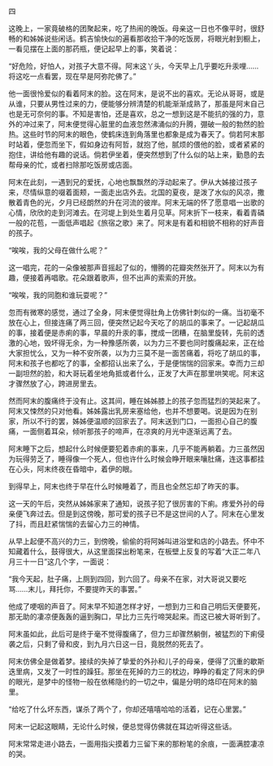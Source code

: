 四

  

这晚上，一家竟破格的团聚起来，吃了热闹的晚饭。母亲这一日也不像平时，很舒畅的和姊姊说些闲话。鹤吉愉快似的遍看那收拾干净的吃饭房，将眼光射到橱上，一看见摆在上面的那药瓶，便记起早上的事，笑着说：

“好危险，好怕人，对孩子大意不得。阿末这丫头，今天早上几乎要吃升汞哩……将这吃一点看罢，现在早是阿弥陀佛了。”

他一面很怜爱似的看着阿末的脸。这在阿末，是说不出的喜欢。无论从哥哥，或是从谁，只要从男性过来的力，便能够分辨清楚的机能渐渐成熟了，那虽是阿末自己也是无可奈何的事。不知是害怕，还是喜欢，总之一想到这是不能抗的强的力，意外的冲过来了，阿末便觉得心脏里的血液忽然沸涌似的升腾，弸破一般的勃然的脸热。这些时节的阿末的眼色，使鹤床连到角落里也都象是成为春天了。倘若阿末那时站着，便忽而坐下，假如身边有阿哲，就抱了他，腻烦的偎他的脸，或者紧紧的抱住，讲给他有趣的说话。倘若伊坐着，便突然想到了什么似的站上来，勤恳的去帮母亲的忙，或者扫除那吃饭房或店面。

阿末在此刻，一遇到兄的爱抚，心地也飘飘然的浮动起来了。伊从大姊接过孩子来，尽情纵意的啜着面颊，一面走出店外去。北国的夏夜，是泼了水似的风凉，撒散着青色的光，夕月已经朗然的升在河流的彼岸。阿末无端的怀了愿意唱一出歌的心情，欣欣的走到河滩去。在河堤上到处生着月见草。阿末折下一枝来，看着青磷一般的花苞，一面低声唱起《旅宿之歌》来了。阿末是有着和相貌不相称的好声音的孩子。

“唉唉，我的父母在做什么呢？”

这一唱完，花的一朵像被那声音摇起了似的，懵腾的花瓣突然张开了。阿末以为有趣，便接着再唱歌。花朵跟着歌声，但不出声的索索的开放。

“唉唉，我的同胞和谁玩耍呢？”

忽而有微寒的感觉，通过了全身，阿末便觉得肚角上仿佛针刺似的一痛。当初毫不放在心上，但接连痛了两三回，便突然记起今天吃了的胡瓜的事来了。一记起胡瓜的事，接着便是赤痢的事，早晨的升汞的事，搅成一团糟，在脑里旋转，先前的透激的心地，毁坏得无余，为一种豫感所袭，以为力三不要也同时腹痛起来，正在给大家担忧么，又为一种不安所袭，以为力三莫不是一面苦痛着，将吃了胡瓜的事，阿末和孩子也都吃了的事，全都招认出来了么，于是便惴惴的回家来。幸而力三却一副坦然的脸，和大哥玩着坐地角抵或者什么，正发了大声在那里哄笑呢。阿末这才骤然放了心，跨进房里去。

然而阿末的腹痛终于没有止。这其间，睡在姊姊膝上的孩子忽而猛烈的哭起来了。阿末又悚然的只对他看。姊姊露出乳房来塞给他，也并不想要喝。说是因为在别家，所以不行的罢，姊姊便温顺的回家去了。阿末送到门口，一面担心自己的腹痛，一面侧着耳朵，倾听那孩子的啼声，在凉爽的月光中逐渐远离了去。

阿末睡下之后，想起什么时候便要犯着赤痢的事来，几乎不能再躺着。力三虽然因为玩得劳乏了，睡得像一个死人，但也许什么时候会睁开眼来嚷肚痛，连这事都挂在心头，阿末终夜在昏暗中，着伊的眼。

到得早上，阿末也终于早在什么时候睡着了，而且也全然忘却了昨天的事。

这一天的午后，突然从姊姊家来了通知，说孩子犯了很厉害的下痢。疼爱外孙的母亲便飞奔过去。但是到这傍晚，那可爱的孩子已不是这世间的人了。阿末在心里发了抖，而且赶紧惴惴的去留心力三的神情。

从早上起便不高兴的力三，到傍晚，偷偷的将阿姊叫进浴堂和店的小路去。怀中不知藏着什么，鼓得很大，从这里面探出粉笔来，在板壁上反复的写着“大正二年八月三十一日”这几个字，一面说：

“我今天起，肚子痛，上厕到四回，到六回了。母亲不在家，对大哥说又要吃骂……末儿，拜托你，不要提昨天的事罢。”

他成了哽咽的声音了。阿末早不知道怎样才好，一想到力三和自己明后天便要死，那无助的凄凉便轰轰的逼到胸口，早比力三先行啼哭起来。而这已被大哥听到了。

阿末虽如此，此后可是终于毫不觉得腹痛了，但力三却骤然躺倒，被猛烈的下痢侵袭之后，只剩了骨和皮，到九月六日这一日，竟脱然的死去了。

阿末仿佛全是做着梦。接续的失掉了挚爱的外孙和儿子的母亲，便得了沉重的歇斯迭里病，又发了一时性的躁狂。那坐在死掉的力三的枕边，睁睁的看定了阿末的伊的眼光，是梦中的怪物一般在依稀隐约的一切之中，偏是分明的烙印在阿末的脑里。

“给吃了什么坏东西，谋杀了两个了，你却还嘻嘻哈哈的活着，记在心里罢。”

阿末一记起这眼睛，无论什么时候，便总觉得仿佛就在耳边听得这些话。

阿末常常走进小路去，一面用指尖摸着力三留下来的那粉笔的余痕，一面满腔凄凉的哭。